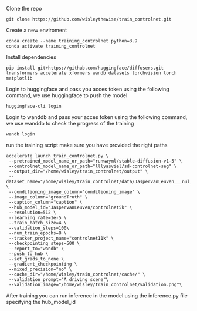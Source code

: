
Clone the repo
```
git clone https://github.com/wisleythewise/train_controlnet.git
```

Create a new enviroment

```
conda create --name training_controlnet python=3.9
conda activate training_controlnet
```

Install dependencies

```
pip install git+https://github.com/huggingface/diffusers.git transformers accelerate xformers wandb datasets torchvision torch matplotlib

```

Login to huggingface and pass you acces token using the following command, we use huggingface to push the model
```
huggingface-cli login
```

Login to wanddb and pass your acces token using the following command, we use wanddb to check the progress of the training

```
wandb login 
```


run the training script make sure you have provided the right paths

```
accelerate launch train_controlnet.py \
 --pretrained_model_name_or_path="runwayml/stable-diffusion-v1-5" \
 --controlnet_model_name_or_path="lllyasviel/sd-controlnet-seg" \
 --output_dir="/home/wisley/train_controlnet/output" \
 --dataset_name="/home/wisley/train_controlnet/data/JaspervanLeuven___nul_images_cropped" \
 --conditioning_image_column="conditioning_image" \
 --image_column="groundTruth" \
 --caption_column="caption" \
 --hub_model_id="JaspervanLeuven/controlnet5k" \
 --resolution=512 \
 --learning_rate=1e-5 \
 --train_batch_size=4 \
 --validation_steps=100\
 --num_train_epochs=8 \
 --tracker_project_name="controlnet11k" \
 --checkpointing_steps=500 \
 --report_to="wandb" \
 --push_to_hub \
 --set_grads_to_none \
 --gradient_checkpointing \
 --mixed_precision="no" \
 --cache_dir="/home/wisley/train_controlnet/cache/" \
 --validation_prompt="A driving scene"\
 --validation_image="/home/wisley/train_controlnet/validation.png"\
```

After training you can run inference in the model using the inference.py file specifying the hub_model_id